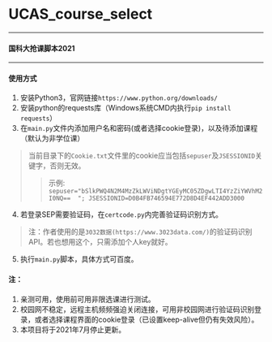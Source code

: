 # UCAS_course_select  

---
#### 国科大抢课脚本2021        
---
#### 使用方式
 
1. 安装Python3，官网链接`https://www.python.org/downloads/`
2. 安装python的requests库（Windows系统CMD内执行`pip install requests`）
3. 在`main.py`文件内添加用户名和密码(或者选择cookie登录)，以及待添加课程（默认为非学位课）
> 当前目录下的`Cookie.txt`文件里的cookie应当包括`sepuser`及`JSESSIONID`关键字，否则无效。
>> 示例: `sepuser="bSlkPWQ4N2M4MzZkLWViNDgtYGEyMC05ZDgwLTI4YzZiYWVhM2I0NQ==  "; JSESSIONID=D0B4FB746594E772D8D4EF442ADD3000`
4. 若登录SEP需要验证码，在`certcode.py`内完善验证码识别方式。  
> 注：作者使用的是`3032数据(https://www.3023data.com/)`的验证码识别API。若也想用这个，只需添加个人key就好。
5. 执行`main.py`脚本，具体方式可百度。


#### 注：
1. 亲测可用，使用前可用非限选课进行测试。
2. 校园网不稳定，远程主机频频强迫关闭连接，可用非校园网进行验证码识别登录，或者选择课程界面的cookie登录（已设置keep-alive但仍有失效风险）。
3. 本项目将于2021年7月停止更新。